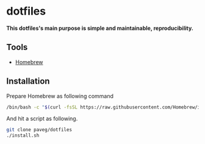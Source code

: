 # dotfiles

**This dotfiles's main purpose is simple and maintainable, reproducibility.**

## Tools

- [Homebrew](https://brew.sh/)

## Installation

Prepare Homebrew as following command

```bash
/bin/bash -c "$(curl -fsSL https://raw.githubusercontent.com/Homebrew/install/HEAD/install.sh)"
```

And hit a script as following.

```bash
git clone paveg/dotfiles
./install.sh
```
